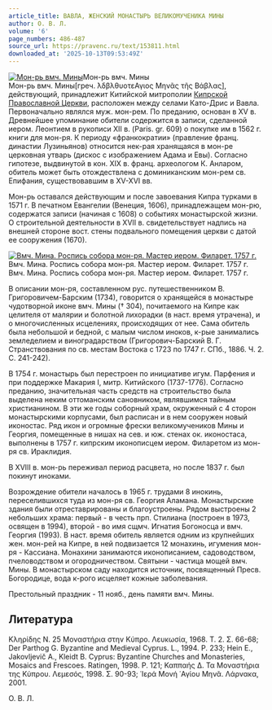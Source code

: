 ```yaml
---
article_title: ВАВЛА, ЖЕНСКИЙ МОНАСТЫРЬ ВЕЛИКОМУЧЕНИКА МИНЫ
author: О. В. Л.
volume: '6'
page_numbers: 486-487
source_url: https://pravenc.ru/text/153811.html
downloaded_at: '2025-10-13T09:53:49Z'
---
```


[![Мон-рь вмч. Мины](https://pravenc.ru/data/621/461/1234/i200.jpg "Кликните для увеличения картинки")](https://pravenc.ru/data/621/461/1234/i400.jpg)Мон-рь вмч. Мины  
Мон-рь вмч. Мины[греч. ̀λδβλθυοτεΑγιος Μηνᾶς τῆς Βάβλας], действующий, принадлежит Китийской митрополии [Кипрской Православной Церкви](<https://pravenc.ru/text/Кипрская Православная Церковь.html>), расположен между селами Като-Дрис и Вавла. Первоначально являлся муж. мон-рем. По преданию, основан в XV в. Древнейшее упоминание обители содержится в записи, сделанной иером. Леонтием в рукописи XII в. (Paris. gr. 609) о покупке им в 1562 г. книги для мон-ря. К периоду «франкократии» (правление франц. династии Лузиньянов) относится нек-рая хранящаяся в мон-ре церковная утварь (дискос с изображением Адама и Евы). Согласно гипотезе, выдвинутой в кон. XIX в. франц. археологом К. Анларом, обитель может быть отождествлена с доминиканским мон-рем св. Епифания, существовавшим в XV-XVI вв.

Мон-рь оставался действующим и после завоевания Кипра турками в 1571 г. В печатном Евангелии (Венеция, 1606), принадлежащем мон-рю, содержатся записи (начиная с 1608) о событиях монастырской жизни. О строительной деятельности в XVII в. свидетельствует надпись на внешней стороне вост. стены подвального помещения церкви с датой ее сооружения (1670).

[![Вмч. Мина. Роспись собора мон-ря. Мастер иером. Филарет. 1757 г.](https://pravenc.ru/data/520/461/1234/i200.jpg "Кликните для увеличения картинки")](https://pravenc.ru/data/520/461/1234/i400.jpg)Вмч. Мина. Роспись собора мон-ря. Мастер иером. Филарет. 1757 г.  
Вмч. Мина. Роспись собора мон-ря. Мастер иером. Филарет. 1757 г.

В описании мон-ря, составленном рус. путешественником В. Григоровичем-Барским (1734), говорится о хранящейся в монастыре чудотворной иконе вмч. Мины († 304), почитаемого на Кипре как целителя от малярии и болотной лихорадки (в наст. время утрачена), и о многочисленных исцелениях, происходящих от нее. Сама обитель была небольшой и бедной, с малым числом иноков, к-рые занимались земледелием и виноградарством (Григорович-Барский В. Г. Странствования по св. местам Востока с 1723 по 1747 г. СПб., 1886. Ч. 2. С. 241-242).

В 1754 г. монастырь был перестроен по инициативе игум. Парфения и при поддержке Макария I, митр. Китийского (1737-1776). Согласно преданию, значительная часть средств на строительство была выделена неким оттоманским сановником, являвшимся тайным христианином. В эти же годы соборный храм, окруженный с 4 сторон монастырскими корпусами, был расписан и в нем сооружен новый иконостас. Ряд икон и огромные фрески великомучеников Мины и Георгия, помещенные в нишах на сев. и юж. стенах ок. иконостаса, выполнены в 1757 г. кипрским иконописцем иером. Филаретом из мон-ря св. Ираклидия.

В XVIII в. мон-рь переживал период расцвета, но после 1837 г. был покинут иноками.

Возрождение обители началось в 1965 г. трудами 8 инокинь, переселившихся туда из мон-ря св. Георгия Аламана. Монастырские здания были отреставрированы и благоустроены. Рядом выстроены 2 небольших храма: первый - в честь прп. Стилиана (построен в 1973, освящен в 1994), второй - во имя сщмч. Игнатия Богоносца и вмч. Георгия (1993). В наст. время обитель является одним из крупнейших жен. мон-рей на Кипре, в ней подвизается 12 монахинь, игумения мон-ря - Кассиана. Монахини занимаются иконописанием, садоводством, пчеловодством и огородничеством. Святыни - частица мощей вмч. Мины. В монастырском саду находится источник, посвященный Пресв. Богородице, вода к-рого исцеляет кожные заболевания.

Престольный праздник - 11 нояб., день памяти вмч. Мины.

## Литература

Κληρίδης Ν. 25 Μοναστήρια στην Κύπρο. Λευκωσία, 1968. Τ. 2. Σ. 66-68; Der Parthog G. Byzantine and Medieval Cyprus. L., 1994. P. 233; Hein E., Jakovljevič A., Kleidt B. Cyprus: Byzantine Churches and Monasteries, Mosaics and Frescoes. Ratingen, 1998. P. 121; Καππαής Δ. Τα Μοναστήρια της Κύπρου. Λεμεσός, 1998. Σ. 90-93; ῾Ιερά Μονή ῾Αγίου Μηνᾶ. Λάρνακα, 2001.

О. В. Л.
